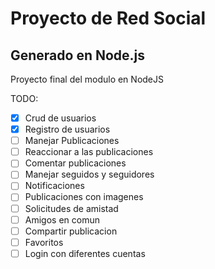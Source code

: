 # Proyecto de Red Social

## Generado en Node.js

Proyecto final del modulo en NodeJS

TODO:

- [x] Crud de usuarios
- [x] Registro de usuarios
- [ ] Manejar Publicaciones
- [ ] Reaccionar a las publicaciones
- [ ] Comentar publicaciones
- [ ] Manejar seguidos y seguidores
- [ ] Notificaciones
- [ ] Publicaciones con imagenes
- [ ] Solicitudes de amistad
- [ ] Amigos en comun
- [ ] Compartir publicacion
- [ ] Favoritos
- [ ] Login con diferentes cuentas
